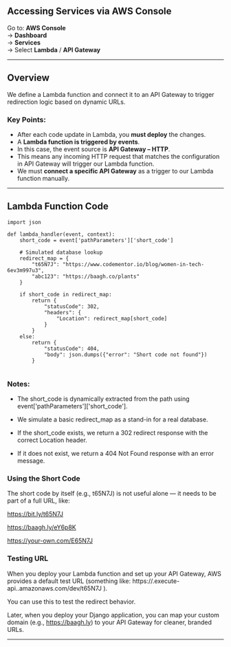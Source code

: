 ## Accessing Services via AWS Console

Go to: **AWS Console**  
  → **Dashboard**  
  → **Services**  
  → Select **Lambda** / **API Gateway**

---

## Overview

We define a Lambda function and connect it to an API Gateway to trigger redirection logic based on dynamic URLs.

### Key Points:

- After each code update in Lambda, you **must deploy** the changes.
- A **Lambda function is triggered by events**.
- In this case, the event source is **API Gateway – HTTP**.
- This means any incoming HTTP request that matches the configuration in API Gateway will trigger our Lambda function.
- We must **connect a specific API Gateway** as a trigger to our Lambda function manually.

---

## Lambda Function Code

```
import json

def lambda_handler(event, context):
    short_code = event['pathParameters']['short_code']
    
    # Simulated database lookup
    redirect_map = {
        "t65N7J": "https://www.codementor.io/blog/women-in-tech-6ev3m997u3",
        "abc123": "https://baagh.co/plants"
    }

    if short_code in redirect_map:
        return {
            "statusCode": 302,
            "headers": {
                "Location": redirect_map[short_code]
            }
        }
    else:
        return {
            "statusCode": 404,
            "body": json.dumps({"error": "Short code not found"})
        }


```

### Notes:
- The short_code is dynamically extracted from the path using event['pathParameters']['short_code'].

- We simulate a basic redirect_map as a stand-in for a real database.

- If the short_code exists, we return a 302 redirect response with the correct Location header.

- If it does not exist, we return a 404 Not Found response with an error message.

### Using the Short Code
The short code by itself (e.g., t65N7J) is not useful alone — it needs to be part of a full URL, like:

https://bit.ly/t65N7J

https://baagh.ly/eY6p8K

https://your-own.com/E65N7J

### Testing URL
When you deploy your Lambda function and set up your API Gateway, AWS provides a default test URL (something like:
https://<random-id>.execute-api.<region>.amazonaws.com/dev/t65N7J ).

You can use this to test the redirect behavior.

Later, when you deploy your Django application, you can map your custom domain (e.g., https://baagh.ly) to your API Gateway for cleaner, branded URLs.


---



